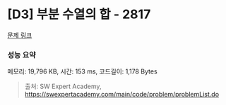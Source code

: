 # [D3] 부분 수열의 합 - 2817 

[문제 링크](https://swexpertacademy.com/main/code/problem/problemDetail.do?contestProbId=AV7IzvG6EksDFAXB) 

### 성능 요약

메모리: 19,796 KB, 시간: 153 ms, 코드길이: 1,178 Bytes



> 출처: SW Expert Academy, https://swexpertacademy.com/main/code/problem/problemList.do